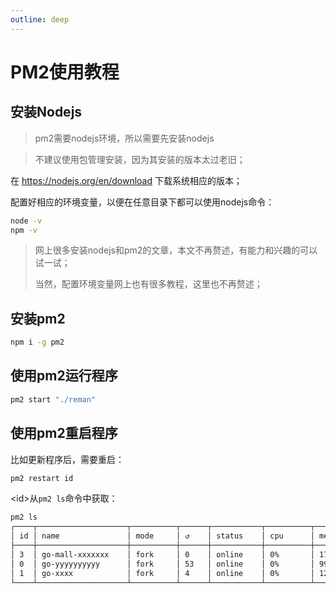 ```yaml
---
outline: deep
---
```


# PM2使用教程

## 安装Nodejs

> pm2需要nodejs环境，所以需要先安装nodejs


> 不建议使用包管理安装，因为其安装的版本太过老旧；

在 https://nodejs.org/en/download 下载系统相应的版本；

配置好相应的环境变量，以便在任意目录下都可以使用nodejs命令：

```sh
node -v
npm -v
```

> 网上很多安装nodejs和pm2的文章，本文不再赘述，有能力和兴趣的可以试一试；
>
> 当然，配置环境变量网上也有很多教程，这里也不再赘述；

## 安装pm2

```sh
npm i -g pm2
```

## 使用pm2运行程序

```sh
pm2 start "./reman"
```

## 使用pm2重启程序

比如更新程序后，需要重启：

```sh
pm2 restart id
```

\<id\>从`pm2 ls`命令中获取：

```sh
pm2 ls
┌────┬────────────────────┬──────────┬──────┬───────────┬──────────┬──────────┐
│ id │ name               │ mode     │ ↺    │ status    │ cpu      │ memory   │
├────┼────────────────────┼──────────┼──────┼───────────┼──────────┼──────────┤
│ 3  │ go-mall-xxxxxxx    │ fork     │ 0    │ online    │ 0%       │ 17.0mb   │
│ 0  │ go-yyyyyyyyyy      │ fork     │ 53   │ online    │ 0%       │ 99.2mb   │
│ 1  │ go-xxxx            │ fork     │ 4    │ online    │ 0%       │ 12.8mb   │
└────┴────────────────────┴──────────┴──────┴───────────┴──────────┴──────────┘
```




